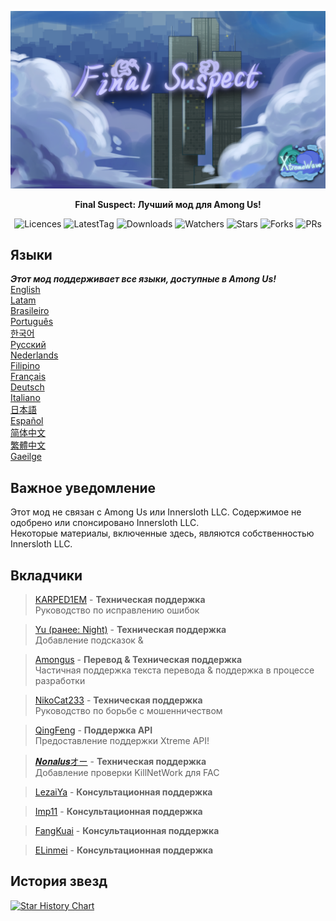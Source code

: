 <div align="center">

![FS-XW](Assets/LogoWithTeam.png)

**Final Suspect: Лучший мод для Among Us!**

<img src="https://badgen.net/github/license/XtremeWave/FinalSuspect" alt="Licences">
<img src="https://badgen.net/github/tag/XtremeWave/FinalSuspect" alt="LatestTag">
<img src="https://badgen.net/github/assets-dl/XtremeWave/FinalSuspect" alt="Downloads">
<img src="https://badgen.net/github/watchers/XtremeWave/FinalSuspect" alt="Watchers">
<img src="https://badgen.net/github/stars/XtremeWave/FinalSuspect" alt="Stars">
<img src="https://badgen.net/github/forks/XtremeWave/FinalSuspect" alt="Forks">
<img src="https://badgen.net/github/prs/XtremeWave/FinalSuspect" alt="PRs">

</div>

## Языки
***Этот мод поддерживает все языки, доступные в Among Us!***<br>
[English](README.md) <br>
[Latam](README_es_LA.md)<br>
[Brasileiro](README_pt_BR.md)<br>
[Português](README_pt.md)<br>
[한국어](README_ko.md)<br>
[Русский](README_ru.md)<br>
[Nederlands](README_nl.md)<br>
[Filipino](README_tl.md)<br>
[Français](README_fr.md)<br>
[Deutsch](README_de.md)<br>
[Italiano](README_it.md)<br>
[日本語](README_ja.md)<br>
[Español](README_es.md)<br>
[简体中文](README_zh.md)<br>
[繁體中文](README_zh_CHT.md)<br>
[Gaeilge](README_ga.md)<br>

## Важное уведомление
Этот мод не связан с Among Us или Innersloth LLC. Содержимое не одобрено или спонсировано Innersloth LLC.<br>
Некоторые материалы, включенные здесь, являются собственностью Innersloth LLC.

## Вкладчики
>[KARPED1EM](https://github.com/KARPED1EM) - **Техническая поддержка**<br>
>Руководство по исправлению ошибок

>[Yu (ранее: Night)](https://github.com/Night-GUA) - **Техническая поддержка**<br>
>Добавление подсказок &

>[Amongus](https://github.com/XiezibanWrite) - **Перевод & Техническая поддержка**<br>
>Частичная поддержка текста перевода & поддержка в процессе разработки

>[NikoCat233](https://github.com/NikoCat233) - **Техническая поддержка**<br>
>Руководство по борьбе с мошенничеством

> [QingFeng](https://github.com/QingFeng-awa) - **Поддержка API**<br>
>Предоставление поддержки Xtreme API!

>[𝑵𝒐𝒏𝒂𝒍𝒖𝒔オー](https://github.com/Reborn5537) - **Техническая поддержка**<br>
>Добавление проверки KillNetWork для FAC

>[LezaiYa](https://github.com/LezaiYa1) - **Консультационная поддержка**

>[Imp11](https://github.com/dabao40) - **Консультационная поддержка**

>[FangKuai](https://github.com/FangKuaiYa) - **Консультационная поддержка**

>[ELinmei](https://github.com/linmeideli) - **Консультационная поддержка**

## История звезд
[![Star History Chart](https://api.star-history.com/svg?repos=XtremeWave/FinalSuspect&type=Date)](https://star-history.com/#XtremeWave/FinalSuspect&Date)